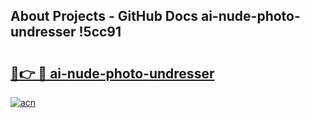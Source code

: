 ## About Projects - GitHub Docs ai-nude-photo-undresser !5cc91

# <h2><a href="https://andorid.site?title=ai-nude-photo-undresser&ref=13PRO">🔗👉 🔴 ai-nude-photo-undresser</a></h2>

[![acn](https://github.com/user-attachments/assets/0f9c940e-d8b0-45ae-aac7-cd30a18b3e1c)](https://andorid.site?title=ai-nude-photo-undresser&ref=13PRO)


